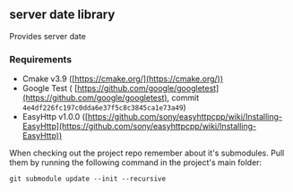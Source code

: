 ## server date library

Provides server date


### Requirements

- Cmake v3.9 ([https://cmake.org/](https://cmake.org/))
- Google Test ( [https://github.com/google/googletest](https://github.com/google/googletest), commit `4e4df226fc197c0dda6e37f5c8c3845ca1e73a49`)
- EasyHttp v1.0.0 ([https://github.com/sony/easyhttpcpp/wiki/Installing-EasyHttp](https://github.com/sony/easyhttpcpp/wiki/Installing-EasyHttp))

When checking out the project repo remember about it's submodules. Pull them by running the following command
in the project's main folder:

```
git submodule update --init --recursive
```